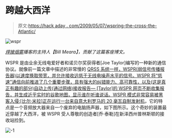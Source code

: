 # 跨越大西洋

> 原文:[https://hack aday . com/2009/05/07/wspring-the-cross-the-Atlantic/](https://hackaday.com/2009/05/07/wspring-across-the-atlantic/)

![wspr](../Images/b0f16d050050e79adb44296d205c93aa.png "wspr")

*[焊接烟雾](http://www.soldersmoke.com/)播客的主持人【Bill Meara】，贡献了这篇客座博文。* 

WSPR 是由业余无线电爱好者和诺贝尔奖获得者[Joe Taylor]编写的一种新的通信协议。就像前一篇文章中描述的非常慢的 [QRSS 系统一样，WSPR(弱信号传播报告器)以速度换取带宽，并允许接收远低于无线电噪声水平的信号。WSPR 将“低速”通信向前推进了几个重要步骤，具有强大的纠错能力、高可靠性，以及(这是真正有趣的部分)自动上传(通过网络)接收报告— [Taylor]的 WSPR 网页不断收集报告，并生成近乎实时的谷歌地图，显示谁在听谁说话。WSPR 模式非常容易被黑客入侵:[比尔·米拉]正在运行一台来自意大利罗马的 20 毫瓦自制发射机](http://hackaday.com/2009/02/22/qrss-radio-amateurs-slow-speed-narrowband/ "QRSS: Radio amateurs’ slow-speed narrowband  - Hack a Day")，它的特点是一个音频放大器来自一个废弃的电脑扬声器，如下图所示。这个奇妙的装置最近穿越了大西洋，被 WSPR 受人尊敬的创造者[乔·泰勒]在新泽西州普林斯顿的接收站捡到。

![-1](../Images/15650f9e50d3feaa09b4eb765bd833b6.png "-1")